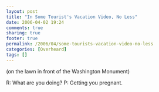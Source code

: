 ```yaml
---
layout: post
title: "In Some Tourist's Vacation Video, No Less"
date: 2006-04-02 19:24
comments: true
sharing: true
footer: true
permalink: /2006/04/some-tourists-vacation-video-no-less
categories: [Overheard]
tags: []
---
```

(on the lawn in front of the Washington Monument)

R: What are you doing?
P: Getting you pregnant.
